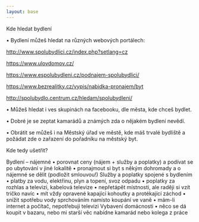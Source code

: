 ```yaml
---
layout: base
---
```


Kde hledat bydlení

•	Bydlení můžeš hledat na různých webových portálech:

http://www.spolubydlici.cz/index.php?setlang=cz

https://www.ulovdomov.cz/

https://www.espolubydleni.cz/podnajem-spolubydlici/

https://www.bezrealitky.cz/vypis/nabidka-pronajem/byt

http://spolubydlo.centrum.cz/hledam/spolubydleni/

•	Můžeš hledat i ves skupinách na facebooku, dle města, kde chceš bydlet.

•	Dobré je se zeptat kamarádů a známých zda o nějakém bydlení nevědí.

•	Obrátit se můžeš i na Městský úřad ve městě, kde máš trvalé bydliště a požádat zde o zařazení do pořadníku na městský byt.


Kde tedy ušetřit?

Bydlení – nájemné
•	porovnat ceny (nájem + služby a poplatky) a podívat se po ubytování v jiné lokalitě
•	pronajmout si byt s někým dohromady a o nájemné se dělit (podložit smlouvou!)
Služby a poplatky spojené s bydlením
•	platby za vodu, elektřinu, plyn a topení, svoz odpadu
•	poplatky za rozhlas a televizi, kabelová televize
•	nepřetápět místnosti, ale raději si vzít tričko navíc
•	mít vždy opravené kapající kohoutky a protékající záchod
•	snížit spotřebu vody sprchováním namísto koupání ve vaně
•	mám-li internet a počítač, nepotřebuji televizi
Vybavení domácnosti
•	něco se dá koupit v bazaru, nebo mi starší věc nabídne kamarád nebo kolega z práce

